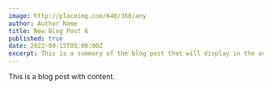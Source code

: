```yaml
---
image: http://placeimg.com/640/360/any
author: Author Name
title: New Blog Post 6
published: true
date: 2022-09-15T05:00:00Z
excerpt: This is a summary of the blog post that will display in the article list.
---
```


This is a blog post with content.